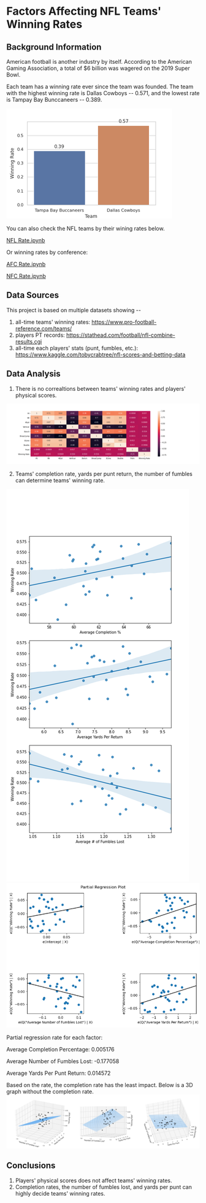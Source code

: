 # Factors Affecting NFL Teams' Winning Rates

## Background Information

American football is another industry by itself. According to the American Gaming Association, a total of $6 billion was wagered on the 2019 Super Bowl.

Each team has a winning rate ever since the team was founded. The team with the highest winning rate is Dallas Cowboys -- 0.571, and the lowest rate is Tampay Bay Bunccaneers -- 0.389. 


![lowhigh](/img/lowhigh.png)


You can also check the NFL teams by their wining rates below.


[NFL Rate.ipynb](https://github.com/gratefullee/NFL_WinningRate/blob/main/img/NFL_WinningRate.png)

Or winning rates by conference:


[AFC Rate.ipynb](https://github.com/gratefullee/NFL_WinningRate/blob/main/img/AFC_WinningRate.png)

[NFC Rate.ipynb](https://github.com/gratefullee/NFL_WinningRate/blob/main/img/NFC_WinningRate.png)


## Data Sources
This project is based on multiple datasets showing -- 
1) all-time teams' winning rates: https://www.pro-football-reference.com/teams/
2) players PT records: https://stathead.com/football/nfl-combine-results.cgi
3) all-time each players' stats (punt, fumbles, etc.): https://www.kaggle.com/tobycrabtree/nfl-scores-and-betting-data


## Data Analysis

1. There is no correaltions between teams' winning rates and players' physical scores. 

![correlations](/img/PTCorr.png)

2. Teams' completion rate, yards per punt return, the number of fumbles can determine teams' winning rate.

![SingleFactor](/img/SingleFeature.png)
![PartialRegression](/img/PartialRegression.png)

Partial regression rate for each factor: 

Average Completion Percentage: 0.005176

Average Number of Fumbles Lost: -0.177058

Average Yards Per Punt Return: 0.014572

Based on the rate, the completion rate has the least impact. 
Below is a 3D graph without the completion rate. 
![3DPartialR](/img/3DPartialR.png)


## Conclusions

1. Players' physical scores does not affect teams' winning rates. 
2. Completion rates, the number of fumbles lost, and yards per punt can highly decide teams' winning rates. 
